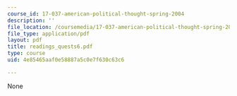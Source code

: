 ```yaml
---
course_id: 17-037-american-political-thought-spring-2004
description: ''
file_location: /coursemedia/17-037-american-political-thought-spring-2004/4e85465aaf0e58887a5c0e7f630c63c6_readings_quests6.pdf
file_type: application/pdf
layout: pdf
title: readings_quests6.pdf
type: course
uid: 4e85465aaf0e58887a5c0e7f630c63c6

---
```

None